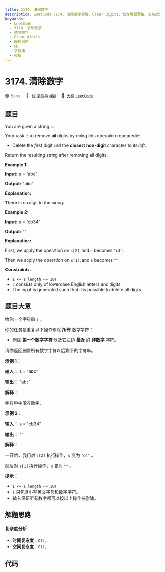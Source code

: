 ```yaml
---
title: 3174. 清除数字
description: LeetCode 3174. 清除数字题解，Clear Digits，包含解题思路、复杂度分析以及完整的 JavaScript 代码实现。
keywords:
  - LeetCode
  - 3174. 清除数字
  - 清除数字
  - Clear Digits
  - 解题思路
  - 栈
  - 字符串
  - 模拟
---
```


# 3174. 清除数字

🟢 <font color=#15bd66>Easy</font>&emsp; 🔖&ensp; [`栈`](/tag/stack.md) [`字符串`](/tag/string.md) [`模拟`](/tag/simulation.md)&emsp; 🔗&ensp;[`力扣`](https://leetcode.cn/problems/clear-digits) [`LeetCode`](https://leetcode.com/problems/clear-digits)

## 题目

You are given a string `s`.

Your task is to remove **all** digits by doing this operation repeatedly:

  * Delete the _first_ digit and the **closest** **non-digit** character to its _left_.

Return the resulting string after removing all digits.



**Example 1:**

**Input:** s = "abc"

**Output:** "abc"

**Explanation:**

There is no digit in the string.

**Example 2:**

**Input:** s = "cb34"

**Output:** ""

**Explanation:**

First, we apply the operation on `s[2]`, and `s` becomes `"c4"`.

Then we apply the operation on `s[1]`, and `s` becomes `""`.



**Constraints:**

  * `1 <= s.length <= 100`
  * `s` consists only of lowercase English letters and digits.
  * The input is generated such that it is possible to delete all digits.


## 题目大意

给你一个字符串 `s` 。

你的任务是重复以下操作删除 **所有**  数字字符：

  * 删除 **第一个数字字符**  以及它左边 **最近**  的 **非数字**  字符。

请你返回删除所有数字字符以后剩下的字符串。



**示例 1：**

**输入：** s = "abc"

**输出：** "abc"

**解释：**

字符串中没有数字。

**示例 2：**

**输入：** s = "cb34"

**输出：** ""

**解释：**

一开始，我们对 `s[2]` 执行操作，`s` 变为 `"c4"` 。

然后对 `s[1]` 执行操作，`s` 变为 `""` 。



**提示：**

  * `1 <= s.length <= 100`
  * `s` 只包含小写英文字母和数字字符。
  * 输入保证所有数字都可以按以上操作被删除。


## 解题思路

#### 复杂度分析

- **时间复杂度**：`O()`，
- **空间复杂度**：`O()`，

## 代码

```javascript

```